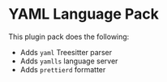 # YAML Language Pack

This plugin pack does the following:

- Adds `yaml` Treesitter parser
- Adds `yamlls` language server
- Adds `prettierd` formatter
